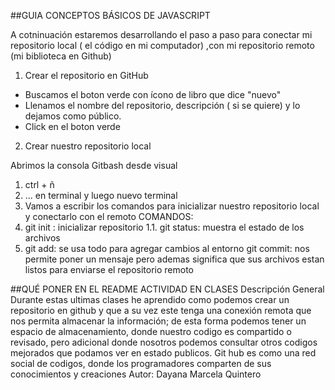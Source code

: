 ##GUIA CONCEPTOS BÁSICOS DE JAVASCRIPT


A cotninuación estaremos desarrollando el paso a paso para conectar mi repositorio local ( el código en mi computador) ,con mi repositorio remoto (mi biblioteca en Github)


1. Crear el repositorio en GitHub
* Buscamos el boton verde con ícono de libro que dice "nuevo"
* Llenamos el nombre del repositorio, descripción ( si se quiere) y lo dejamos como público.
* Click en el boton verde
2. Crear nuestro repositorio local


Abrimos la consola Gitbash desde visual
1. ctrl + ñ
2. ... en terminal y luego nuevo terminal
3. Vamos a escribir los comandos para inicializar nuestro repositorio local y conectarlo con el remoto
COMANDOS:
1. git init : inicializar repositorio
1.1. git status: muestra el estado de los archivos
2. git add: se usa todo para agregar cambios al entorno
git commit: nos permite poner un mensaje pero ademas significa que sus archivos estan listos para enviarse el repositorio remoto


##QUÉ PONER EN EL README
ACTIVIDAD EN CLASES
Descripción General 
Durante estas ultimas clases he aprendido como podemos crear un repositorio en github y que a su vez este tenga una conexión remota que nos permita almacenar la información; de esta forma podemos tener un espacio de almacenamiento, donde nuestro codigo es compartido o revisado, pero adicional donde nosotros podemos consultar otros codigos mejorados que podamos ver en estado publicos.
Git hub es como una red social de codigos, donde los programadores comparten de sus conocimientos y creaciones
Autor: Dayana Marcela Quintero
